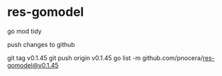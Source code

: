 # res-gomodel

go mod tidy

push changes to github

git tag v0.1.45
git push origin v0.1.45
go list -m github.com/pnocera/res-gomodel@v0.1.45
